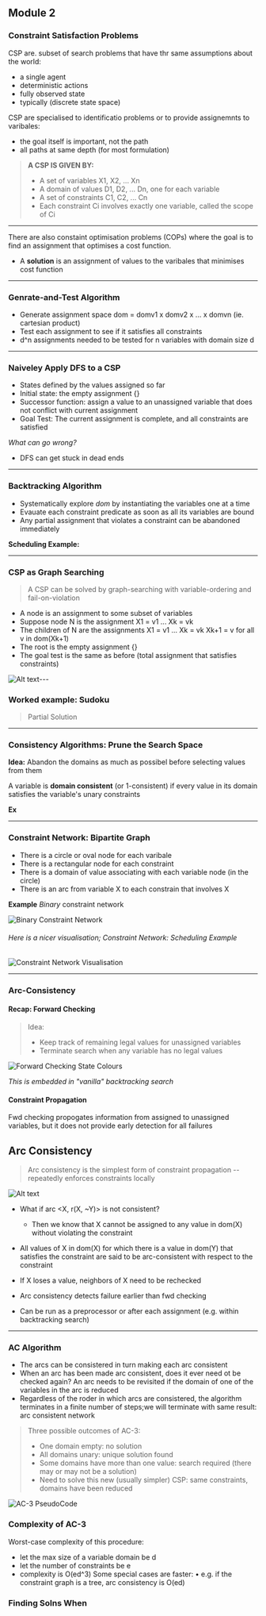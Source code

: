 ## Module 2

### Constraint Satisfaction Problems

CSP are. subset of search problems  that have thr same assumptions about the world:
- a single agent
- deterministic actions
- fully observed state
- typically (discrete state space)


CSP are specialised to identificatio problems or to provide assignemnts to varibales:
- the goal itself is important, not the path
- all paths at same depth (for most formulation)

>**A CSP IS GIVEN BY:**
>   - A set of variables X1, X2, ... Xn
>  - A domain of values D1, D2, ... Dn, one for each variable
> - A set of constraints C1, C2, ... Cn
> - Each constraint Ci involves exactly one variable, called the scope of Ci

--- 
There are also constaint optimisation problems (COPs) where the goal is to find an assignment that optimises a cost function.
- A **solution** is an assignment of values to the varibales that minimises cost function

---
### Genrate-and-Test Algorithm

- Generate assignment space dom = domv1 x domv2 x ... x domvn (ie. cartesian product)
- Test each assignment to see if it satisfies all constraints
- d^n assignments needed to be tested for n variables with domain size d

---
### Naiveley Apply DFS to a CSP 

- States defined by the values assigned so far
- Initial state: the empty assignment {}
- Successor function: assign a value to an unassigned variable that does not conflict with current assignment
- Goal Test: The current assignment is complete, and all constraints are satisfied

*What can go wrong?*
- DFS can get stuck in dead ends

---
### Backtracking Algorithm

- Systematically explore *dom* by instantiating the variables one at a time
- Evauate each constraint predicate as soon as all its variables are bound
- Any partial assignment that violates a constraint can be abandoned immediately

**Scheduling Example:** 

---
### CSP as Graph Searching

> A CSP can be solved by graph-searching with variable-ordering and fail-on-violation

- A node is an assignment to some subset of variables
- Suppose node N is the assignment X1 = v1 ... Xk = vk
- The children of N are the assignments X1 = v1 ... Xk = vk Xk+1 = v for all v in dom(Xk+1)
- The root is the empty assignment {}
- The goal test is the same as before (total assignment that satisfies constraints)

![Alt text](backtrackimplement.png)---

### Worked example: Sudoku

> Partial Solution

---

### Consistency Algorithms: Prune the Search Space

**Idea:** Abandon the domains as much as possibel before selecting values from them

A variable is **domain consistent** (or 1-consistent) if every value in its domain satisfies the variable's unary constraints

**Ex**

---

### Constraint Network: Bipartite Graph

- There is a circle or oval node for each varibale
- There is a rectangular node for each constraint
- There is a domain of value associating with each variable node (in the circle)
- There is an arc from variable X to each constrain that involves X

**Example** *Binary* constraint network

![Binary Constraint Network](binaryconstraint.png)

###### Here is a nicer visualisation; Constraint Network: Scheduling Example

![Constraint Network Visualisation](CN_Visual.png)

---

### Arc-Consistency

#### Recap: Forward Checking

> Idea:
> - Keep track of remaining legal values for unassigned variables
> - Terminate search when any variable has no legal values

![Forward Checking State Colours](fwdchecking.png)

*This is embedded in "vanilla" backtracking search*

#### Constraint Propagation
Fwd checking propogates information from assigned to unassigned variables, but it does not provide early detection for all failures


## Arc Consistency 

> Arc consistency is the simplest form of constraint propagation -- repeatedly enforces constraints locally


![Alt text](arccons.png)

- What if arc <X, r(X, ~Y)> is not consistent?
  - Then we know that X cannot be assigned to any value in dom(X) without violating the constraint 

- All values of X in dom(X) for which there is a value in dom(Y) that satisfies the constraint are said to be arc-consistent with respect to the constraint

- If X loses a value, neighbors of X need to be rechecked
- Arc consistency detects failure earlier than fwd checking
- Can be run as a preprocessor or after each assignment (e.g. within backtracking search)

---
### AC Algorithm

- The arcs can be consistered in turn making each arc consistent
- When an arc has been made arc consistent, does it ever need ot be checked again? An arc needs to be revisited if the domain of one of the variables in the arc is reduced
- Regardless of the roder in which arcs are consistered, the algorithm terminates in a finite number of steps;we will terminate with same result: arc consistent network

> Three possible outcomes of AC-3:
> -  One domain empty: no solution
> - All domains unary: unique solution found
> - Some domains have more than one value: search required (there may or may not be a solution)
>  - Need to solve this new (usually simpler) CSP: same constraints, domains have been reduced


![AC-3 PseudoCode](image-1.png)

### Complexity of AC-3

Worst-case complexity of this procedure:
- let the max size of a variable domain be d
- let the number of constraints be e
- complexity is O(ed^3)
Some special cases are faster:
• e.g. if the constraint graph is a tree, arc consistency is O(ed)

### Finding Solns When 